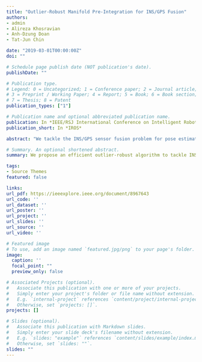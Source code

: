 ```yaml
---
title: "Outlier-Robust Manifold Pre-Integration for INS/GPS Fusion"
authors:
- admin
- Alireza Khosravian
- Anh-Dzung Doan
- Tat-Jun Chin

date: "2019-03-01T00:00:00Z"
doi: ""

# Schedule page publish date (NOT publication's date).
publishDate: ""

# Publication type.
# Legend: 0 = Uncategorized; 1 = Conference paper; 2 = Journal article;
# 3 = Preprint / Working Paper; 4 = Report; 5 = Book; 6 = Book section;
# 7 = Thesis; 8 = Patent
publication_types: ["1"]

# Publication name and optional abbreviated publication name.
publication: In *IEEE/RSJ International Conference on Intelligent Robots and Systems* 2019
publication_short: In *IROS*

abstract: "We tackle the INS/GPS sensor fusion problem for pose estimation, particularly in the common setting where the INS components (IMU and magnetometer) function at much higher frequencies than GPS, and where the magnetometer and GPS are prone to giving erroneous measurements (outliers) due to magnetic disturbances and glitches. Our main contribution is a novel non-linear optimization framework that (1) fuses pre-integrated IMU and magnetometer measurements with GPS, in a manner that respects the manifold structure of the state space; and (2) supports the usage of robust norms and efficient large scale optimization to effectively mitigate the effects of outliers. Through extensive experiments, we demonstrate the superior accuracy and robustness of our approach over filtering methods (which are customarily applied in the target setting) with minimal impact to computational efficiency. Our work further illustrates the strength of optimization approaches in state estimation problems and paves the way for their adoption in the control and navigation communities."

# Summary. An optional shortened abstract.
summary: We propose an efficient outlier-robust algorithm to tackle INS and GPS sensor fusion problem for pose estimation.

tags:
- Source Themes
featured: false

links:
url_pdf: https://ieeexplore.ieee.org/document/8967643
url_code: ''
url_dataset: ''
url_poster: ''
url_project: ''
url_slides: ''
url_source: ''
url_video: ''

# Featured image
# To use, add an image named `featured.jpg/png` to your page's folder. 
image:
  caption: ''
  focal_point: ""
  preview_only: false

# Associated Projects (optional).
#   Associate this publication with one or more of your projects.
#   Simply enter your project's folder or file name without extension.
#   E.g. `internal-project` references `content/project/internal-project/index.md`.
#   Otherwise, set `projects: []`.
projects: []

# Slides (optional).
#   Associate this publication with Markdown slides.
#   Simply enter your slide deck's filename without extension.
#   E.g. `slides: "example"` references `content/slides/example/index.md`.
#   Otherwise, set `slides: ""`.
slides: ""
---
```




